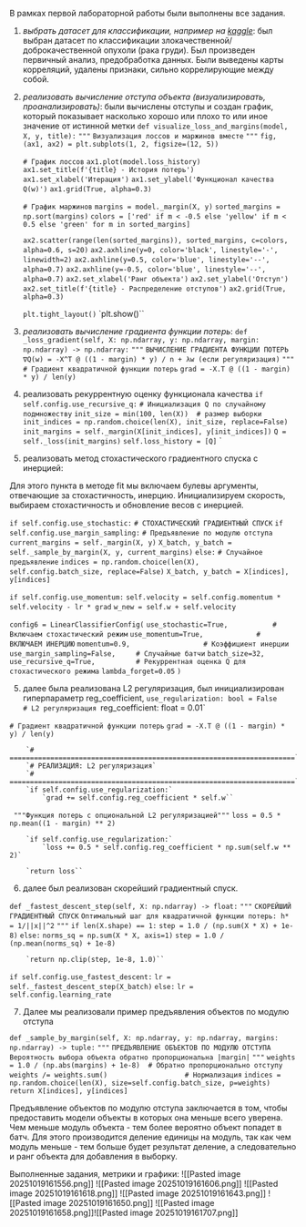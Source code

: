 В рамках первой лабораторной работы были выполнены все задания. 

1. *выбрать датасет для классификации, например на [kaggle](https://www.kaggle.com/datasets?&tags=13304-Clustering)*: был выбран датасет по классификации злокачественной/доброкачественной опухоли (рака груди). Был произведен первичный анализ, предобработка данных. Были выведены карты корреляций, удалены признаки, сильно коррелирующие между собой.

2. *реализовать вычисление отступа объекта (визуализировать, проанализировать)*: были вычислены отступы и создан график, который показывает насколько хорошо или плохо то или иное значение от истинной метки
`def visualize_loss_and_margins(model, X, y, title):`
    `"""`
    `Визуализация лоссов и маржинов вместе`
    `"""`
    `fig, (ax1, ax2) = plt.subplots(1, 2, figsize=(12, 5))`
    
    `# График лоссов`
    `ax1.plot(model.loss_history)`
    `ax1.set_title(f'{title} - История потерь')`
    `ax1.set_xlabel('Итерация')`
    `ax1.set_ylabel('Функционал качества Q(w)')`
    `ax1.grid(True, alpha=0.3)`
    
    `# График маржинов`
    `margins = model._margin(X, y)`
    `sorted_margins = np.sort(margins)`
    `colors = ['red' if m < -0.5 else 'yellow' if m < 0.5 else 'green' for m in sorted_margins]`
    
    `ax2.scatter(range(len(sorted_margins)), sorted_margins, c=colors, alpha=0.6, s=20)`
    `ax2.axhline(y=0, color='black', linestyle='-', linewidth=2)`
    `ax2.axhline(y=0.5, color='blue', linestyle='--', alpha=0.7)`
    `ax2.axhline(y=-0.5, color='blue', linestyle='--', alpha=0.7)`
    `ax2.set_xlabel('Ранг объекта')`
    `ax2.set_ylabel('Отступ')`
    `ax2.set_title(f'{title} - Распределение отступов')`
    `ax2.grid(True, alpha=0.3)`
    
    `plt.tight_layout()`
    `plt.show()``

2. *реализовать вычисление градиента функции потерь*: 
`def _loss_gradient(self, X: np.ndarray, y: np.ndarray, margin: np.ndarray) -> np.ndarray:`
        `"""`
        `ВЫЧИСЛЕНИЕ ГРАДИЕНТА ФУНКЦИИ ПОТЕРЬ`
        `∇Q(w) = -X^T @ ((1 - margin) * y) / n + λw (если регуляризация)`
        `"""`
        `# Градиент квадратичной функции потерь`
        `grad = -X.T @ ((1 - margin) * y) / len(y)`

3. реализовать рекуррентную оценку функционала качества
`if self.config.use_recursive_q:`
            `# Инициализация Q по случайному подмножеству`
            `init_size = min(100, len(X))  # размер выборки`
            `init_indices = np.random.choice(len(X), init_size, replace=False)`
            `init_margins = self._margin(X[init_indices], y[init_indices])`
            `Q = self._loss(init_margins)`
            `self.loss_history = [Q]`
            `

4. реализовать метод стохастического градиентного спуска с инерцией: 

Для этого пункта в методе fit мы включаем булевы аргументы, отвечающие за стохастичность, инерцию. Инициализируем скорость, выбираем стохастичность и обновление весов с инерцией.

`if self.config.use_stochastic:`
    `# СТОХАСТИЧЕСКИЙ ГРАДИЕНТНЫЙ СПУСК`
    `if self.config.use_margin_sampling:`
        `# Предъявление по модулю отступа`
        `current_margins = self._margin(X, y)`
        `X_batch, y_batch = self._sample_by_margin(X, y, current_margins)`
    `else:`
        `# Случайное предъявление`
        `indices = np.random.choice(len(X), self.config.batch_size, replace=False)`
        `X_batch, y_batch = X[indices], y[indices]`

`if self.config.use_momentum:`
    `self.velocity = self.config.momentum * self.velocity - lr * grad`
    `w_new = self.w + self.velocity`

`config6 = LinearClassifierConfig(`
        `use_stochastic=True,           # Включаем стохастический режим`
        `use_momentum=True,             # ВКЛЮЧАЕМ ИНЕРЦИЮ`
        `momentum=0.9,                  # Коэффициент инерции`
        `use_margin_sampling=False,     # Случайные батчи`
        `batch_size=32,`
        `use_recursive_q=True,          # Рекуррентная оценка Q для стохастического режима`
        `lambda_forget=0.05`
    `)`

5. далее была реализована L2 регуляризация, был инициализирован гиперпараметр reg_coefficient,
`use_regularization: bool = False        # L2 регуляризация
`reg_coefficient: float = 0.01`

`# Градиент квадратичной функции потерь`
        `grad = -X.T @ ((1 - margin) * y) / len(y)`
        
        `# ======================================================================`
        `# РЕАЛИЗАЦИЯ: L2 регуляризация`
        `# ======================================================================`
        `if self.config.use_regularization:`
            `grad += self.config.reg_coefficient * self.w``

` """Функция потерь с опциональной L2 регуляризацией"""`
        `loss = 0.5 * np.mean((1 - margin) ** 2)`
        
        `if self.config.use_regularization:`
            `loss += 0.5 * self.config.reg_coefficient * np.sum(self.w ** 2)`
            
        `return loss``

6. далее был реализован скорейший градиентный спуск. 

`def _fastest_descent_step(self, X: np.ndarray) -> float:`
        `"""`
        `СКОРЕЙШИЙ ГРАДИЕНТНЫЙ СПУСК`
        `Оптимальный шаг для квадратичной функции потерь: h* = 1/||x||^2`
        `"""`
        `if len(X.shape) == 1:`
            `step = 1.0 / (np.sum(X * X) + 1e-8)`
        `else:`
            `norms_sq = np.sum(X * X, axis=1)`
            `step = 1.0 / (np.mean(norms_sq) + 1e-8)`
            
        `return np.clip(step, 1e-8, 1.0)``

`if self.config.use_fastest_descent:`
	`lr = self._fastest_descent_step(X_batch)`
`else:`
	`lr = self.config.learning_rate`

7. Далее мы реализовали пример предъявления объектов по модулю отступа

`def _sample_by_margin(self, X: np.ndarray, y: np.ndarray, margins: np.ndarray) -> tuple:`
        `"""`
        `ПРЕДЪЯВЛЕНИЕ ОБЪЕКТОВ ПО МОДУЛЮ ОТСТУПА`
        `Вероятность выбора объекта обратно пропорциональна |margin|`
        `"""`
        `weights = 1.0 / (np.abs(margins) + 1e-8)  # Обратно пропорционально отступу`
        `weights /= weights.sum()                   # Нормализация`
        `indices = np.random.choice(len(X), size=self.config.batch_size, p=weights)`
        `return X[indices], y[indices]`

Предъявление объектов по модулю отступа заключается в том, чтобы предоставить модели объекты в которых она меньше всего уверена. Чем меньше модуль объекта - тем более вероятно объект попадет в батч. Для этого производится деление единицы на модуль, так как чем модуль меньше - тем больше будет результат деление, а следовательно и ранг объекта для добавления в выборку.


Выполненные задания, метрики и графики:
![[Pasted image 20251019161556.png]]
![[Pasted image 20251019161606.png]]
![[Pasted image 20251019161618.png]]
![[Pasted image 20251019161643.png]]
![[Pasted image 20251019161650.png]]
![[Pasted image 20251019161658.png]]![[Pasted image 20251019161707.png]]
